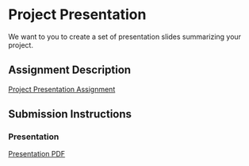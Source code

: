 # Project Presentation
We want to you to create a set of presentation slides summarizing your project.

## Assignment Description
[Project Presentation Assignment](https://education.launchcode.org/liftoff/modules/assignments/project-presentation)

## Submission Instructions

### Presentation
<a href="https://github.com/krather7/liftoff-assignments/blob/master/P6-Project_Presentation/LC%20BillPaid%20-%20Project%20Presentation%20Template.pdf">Presentation PDF</a>
